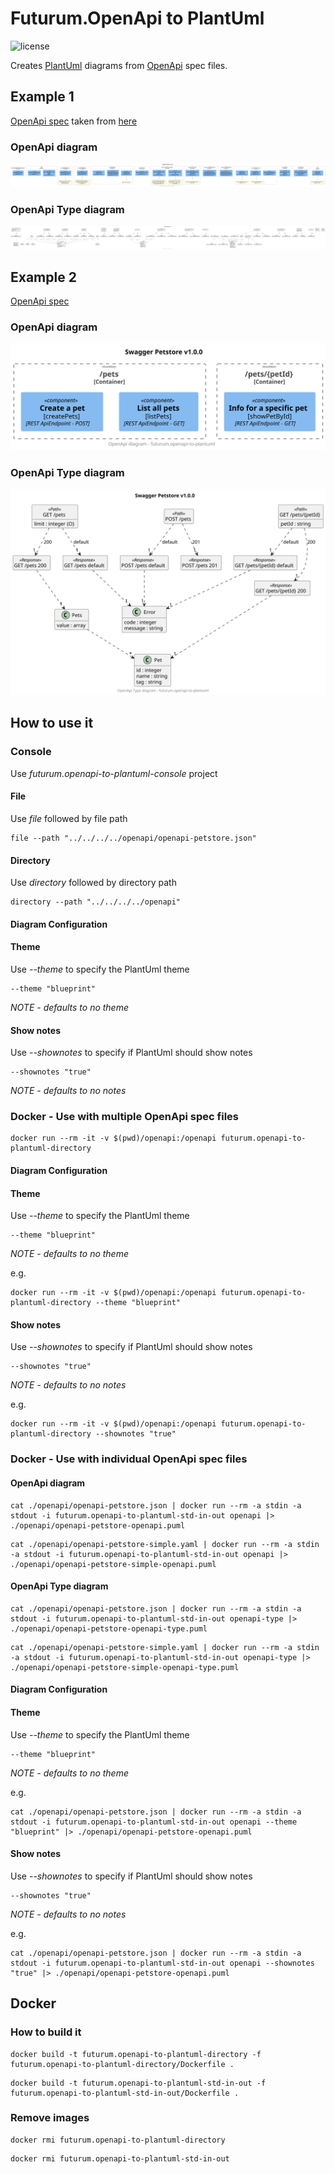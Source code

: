 # Futurum.OpenApi to PlantUml

![license](https://img.shields.io/github/license/futurum-dev/futurum.openapi-to-plantuml?style=for-the-badge)

Creates [PlantUml](https://plantuml.com) diagrams from [OpenApi](https://www.openapis.org) spec files.

## Example 1
[OpenApi spec](./openapi/openapi-petstore.json) taken from [here](https://petstore.swagger.io)

### OpenApi diagram
![OpenApi diagram](./docs/openapi-petstore-openapi.svg)

### OpenApi Type diagram
![OpenApi Type diagram](./docs/openapi-petstore-openapi-type.svg)

## Example 2
[OpenApi spec](./openapi/openapi-petstore-simple.yaml)

### OpenApi diagram
![OpenApi diagram](./docs/openapi-petstore-simple-openapi.svg)

### OpenApi Type diagram
![OpenApi Type diagram](./docs/openapi-petstore-simple-openapi-type.svg)

## How to use it
### Console
Use *futurum.openapi-to-plantuml-console* project

#### File
Use *file* followed by file path
```
file --path "../../../../openapi/openapi-petstore.json"
```

#### Directory
Use *directory* followed by directory path
```
directory --path "../../../../openapi"
```

#### Diagram Configuration
#### Theme
Use *--theme* to specify the PlantUml theme
```
--theme "blueprint"
```
*NOTE - defaults to no theme*

#### Show notes
Use *--shownotes* to specify if PlantUml should show notes
```
--shownotes "true"
```
*NOTE - defaults to no notes*

### Docker - Use with multiple OpenApi spec files

```
docker run --rm -it -v $(pwd)/openapi:/openapi futurum.openapi-to-plantuml-directory
```

#### Diagram Configuration
#### Theme
Use *--theme* to specify the PlantUml theme
```
--theme "blueprint"
```
*NOTE - defaults to no theme*

e.g.
```
docker run --rm -it -v $(pwd)/openapi:/openapi futurum.openapi-to-plantuml-directory --theme "blueprint"
```

#### Show notes
Use *--shownotes* to specify if PlantUml should show notes
```
--shownotes "true"
```
*NOTE - defaults to no notes*

e.g.
```
docker run --rm -it -v $(pwd)/openapi:/openapi futurum.openapi-to-plantuml-directory --shownotes "true"
```

### Docker - Use with individual OpenApi spec files
#### OpenApi diagram
```
cat ./openapi/openapi-petstore.json | docker run --rm -a stdin -a stdout -i futurum.openapi-to-plantuml-std-in-out openapi |> ./openapi/openapi-petstore-openapi.puml
```
```
cat ./openapi/openapi-petstore-simple.yaml | docker run --rm -a stdin -a stdout -i futurum.openapi-to-plantuml-std-in-out openapi |> ./openapi/openapi-petstore-simple-openapi.puml
```

#### OpenApi Type diagram
```
cat ./openapi/openapi-petstore.json | docker run --rm -a stdin -a stdout -i futurum.openapi-to-plantuml-std-in-out openapi-type |> ./openapi/openapi-petstore-openapi-type.puml
```
```
cat ./openapi/openapi-petstore-simple.yaml | docker run --rm -a stdin -a stdout -i futurum.openapi-to-plantuml-std-in-out openapi-type |> ./openapi/openapi-petstore-simple-openapi-type.puml
```

#### Diagram Configuration
#### Theme
Use *--theme* to specify the PlantUml theme
```
--theme "blueprint"
```
*NOTE - defaults to no theme*

e.g.
```
cat ./openapi/openapi-petstore.json | docker run --rm -a stdin -a stdout -i futurum.openapi-to-plantuml-std-in-out openapi --theme "blueprint" |> ./openapi/openapi-petstore-openapi.puml
```

#### Show notes
Use *--shownotes* to specify if PlantUml should show notes
```
--shownotes "true"
```
*NOTE - defaults to no notes*

e.g.
```
cat ./openapi/openapi-petstore.json | docker run --rm -a stdin -a stdout -i futurum.openapi-to-plantuml-std-in-out openapi --shownotes "true" |> ./openapi/openapi-petstore-openapi.puml
```

## Docker
### How to build it

```
docker build -t futurum.openapi-to-plantuml-directory -f futurum.openapi-to-plantuml-directory/Dockerfile .
```
```
docker build -t futurum.openapi-to-plantuml-std-in-out -f futurum.openapi-to-plantuml-std-in-out/Dockerfile .
```

### Remove images
```
docker rmi futurum.openapi-to-plantuml-directory
```
```
docker rmi futurum.openapi-to-plantuml-std-in-out
```